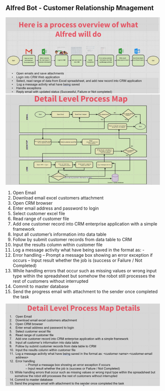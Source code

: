 ## Alfred Bot - Customer Relationship Mnagement

![alt_text](https://github.com/bacdillon/UiPath/blob/main/CRM%20Alfred%20Bot/Process%20Overview.jpg)
![alt_text](https://github.com/bacdillon/UiPath/blob/main/CRM%20Alfred%20Bot/Detail%20Level%20Process%20Map%20.jpg)

1. Open Email
2. Download email excel customers attachment
3. Open CRM browser
4. Enter email address and password to login
5. Select customer excel file
6. Read range of customer file
7. Add one customer record into CRM enterprise application with a simple framework
8. Input all customer’s information into data table
9. Follow by submit customer records from data table to CRM
10. Input the results column within customer file
11. Log a message activity what have being saved in the format as: <customer name>-<customer-email address>
12. Error handling
	– Prompt a message box showing an error exception if occurs 
	– Input result whether the job is (success or Failure / Not Completed)
13. While handling errors that occur such as missing values or wrong input type within the spreadsheet but 
    somehow the robot still processes the rest of customers without interrupted
14. Commit to master database
15. Send the progress email with attachment to the sender once completed the task
    



![alt_text](https://github.com/bacdillon/UiPath/blob/main/CRM%20Alfred%20Bot/Process%20Map.jpg)

